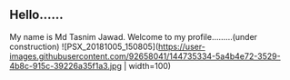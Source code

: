 ## Hello......

<!--
**006jawad/006jawad** is a ✨ _special_ ✨ repository because its `README.md` (this file) appears on your GitHub profile.

Here are some ideas to get you started:

- 🔭 I’m currently working on the application of Swin-Transformer.


- 🌱 I’m currently learning Django.



- 👯 I’m looking to collaborate on ...
- 🤔 I’m looking for help with ...
- 💬 Ask me about ...
- 📫 How to reach me: <https://www.facebook.com/jawad.eee06.17>
- 😄 Pronouns: ...
- ⚡ Fun fact: I also love music and I can play the guitar.
-->


My name is Md Tasnim Jawad. Welcome to my profile.........(under construction)
![PSX_20181005_150805](https://user-images.githubusercontent.com/92658041/144735334-5a4b4e72-3529-4b8c-915c-39226a35f1a3.jpg | width=100)
